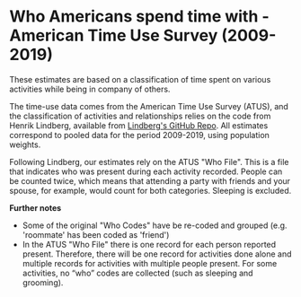 # Who Americans spend time with - American Time Use Survey (2009-2019)

These estimates are based on a classification of time spent on various activities while being in company of others. 

The time-use data comes from the American Time Use Survey (ATUS), and the classification of activities and relationships relies on the code from Henrik Lindberg, available from <a href="https://gist.github.com/halhen/d969234077c9b70df4c4b8dd902bea38">Lindberg's GitHub Repo</a>. All estimates correspond to pooled data for the period 2009-2019, using population weights.

Following Lindberg, our estimates rely on the ATUS "Who File". This is a file that indicates who was present during each activity recorded. People can be counted twice, which means that attending a party with friends and your spouse, for example, would count for both categories. Sleeping is excluded.

<b> Further notes </b>

- Some of the original "Who Codes" have be re-coded and grouped (e.g. 'roommate' has been coded as 'friend')
- In the ATUS "Who File" there is one record for each person reported present. Therefore, there will be one record for activities done alone and multiple records for activities with multiple people present. For some activities, no “who” codes are collected (such as sleeping and grooming).